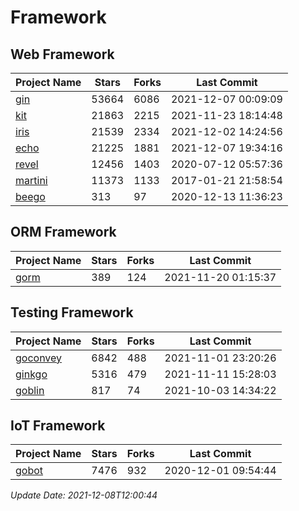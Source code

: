 # Framework

## Web Framework
| Project Name | Stars | Forks | Last Commit |
| ------------ | ----- | ----- | ----------- |
| [gin](https://github.com/gin-gonic/gin) | 53664 | 6086 | 2021-12-07 00:09:09 |
| [kit](https://github.com/go-kit/kit) | 21863 | 2215 | 2021-11-23 18:14:48 |
| [iris](https://github.com/kataras/iris) | 21539 | 2334 | 2021-12-02 14:24:56 |
| [echo](https://github.com/labstack/echo) | 21225 | 1881 | 2021-12-07 19:34:16 |
| [revel](https://github.com/revel/revel) | 12456 | 1403 | 2020-07-12 05:57:36 |
| [martini](https://github.com/go-martini/martini) | 11373 | 1133 | 2017-01-21 21:58:54 |
| [beego](https://github.com/astaxie/beego) | 313 | 97 | 2020-12-13 11:36:23 |

## ORM Framework
| Project Name | Stars | Forks | Last Commit |
| ------------ | ----- | ----- | ----------- |
| [gorm](https://github.com/jinzhu/gorm) | 389 | 124 | 2021-11-20 01:15:37 |

## Testing Framework
| Project Name | Stars | Forks | Last Commit |
| ------------ | ----- | ----- | ----------- |
| [goconvey](https://github.com/smartystreets/goconvey) | 6842 | 488 | 2021-11-01 23:20:26 |
| [ginkgo](https://github.com/onsi/ginkgo) | 5316 | 479 | 2021-11-11 15:28:03 |
| [goblin](https://github.com/franela/goblin) | 817 | 74 | 2021-10-03 14:34:22 |

## IoT Framework
| Project Name | Stars | Forks | Last Commit |
| ------------ | ----- | ----- | ----------- |
| [gobot](https://github.com/hybridgroup/gobot) | 7476 | 932 | 2020-12-01 09:54:44 |

*Update Date: 2021-12-08T12:00:44*
